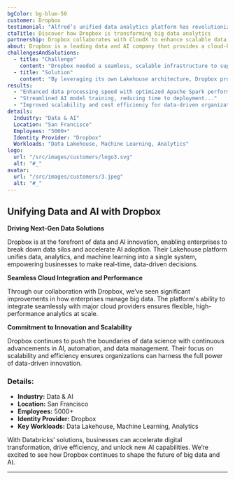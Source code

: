 ```yaml
---
bgColor: bg-blue-50
customer: Dropbox
testimonial: "Alfred’s unified data analytics platform has revolutionized how we process and analyze big data, enabling faster insights and more efficient decision-making."
ctaTitle: Discover how Dropbox is transforming big data analytics
partnership: Dropbox collaborates with CloudX to enhance scalable data solutions.
about: Dropbox is a leading data and AI company that provides a cloud-based analytics platform. Their solutions help organizations unify data, analytics, and AI to drive business innovation.
challengesAndSolutions:
  - title: "Challenge"
    content: "Dropbox needed a seamless, scalable infrastructure to support growing data volumes and accelerate machine learning workloads."
  - title: "Solution"
    content: "By leveraging its own Lakehouse architecture, Dropbox provided a unified platform that simplifies data management, enhances analytics, and optimizes machine learning pipelines."
results:
  - "Enhanced data processing speed with optimized Apache Spark performance..."
  - "Streamlined AI model training, reducing time to deployment..."
  - "Improved scalability and cost efficiency for data-driven organizations..."
details:
  Industry: "Data & AI"
  Location: "San Francisco"
  Employees: "5000+"
  Identity Provider: "Dropbox"
  Workloads: "Data Lakehouse, Machine Learning, Analytics"
logo:
  url: "/src/images/customers/logo3.svg"
  alt: "#_"
avatar:
  url: "/src/images/customers/3.jpeg"
  alt: "#_"
---
```


## Unifying Data and AI with Dropbox

**Driving Next-Gen Data Solutions**

Dropbox is at the forefront of data and AI innovation, enabling enterprises to break down data silos and accelerate AI adoption. Their Lakehouse platform unifies data, analytics, and machine learning into a single system, empowering businesses to make real-time, data-driven decisions.

**Seamless Cloud Integration and Performance**

Through our collaboration with Dropbox, we’ve seen significant improvements in how enterprises manage big data. The platform's ability to integrate seamlessly with major cloud providers ensures flexible, high-performance analytics at scale.

**Commitment to Innovation and Scalability**

Dropbox continues to push the boundaries of data science with continuous advancements in AI, automation, and data management. Their focus on scalability and efficiency ensures organizations can harness the full power of data-driven innovation.

### **Details:**

- **Industry:** Data & AI
- **Location:** San Francisco
- **Employees:** 5000+
- **Identity Provider:** Dropbox
- **Key Workloads:** Data Lakehouse, Machine Learning, Analytics

With Databricks’ solutions, businesses can accelerate digital transformation, drive efficiency, and unlock new AI capabilities. We’re excited to see how Dropbox continues to shape the future of big data and AI.

---
